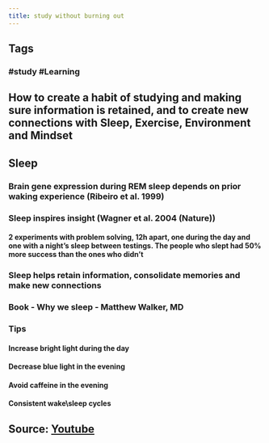 ```yaml
---
title: study without burning out
---
```


## Tags
### #study #Learning
## How to create a habit of studying and making sure information is retained, and to create new connections with Sleep, Exercise, Environment and Mindset
## Sleep
### Brain gene expression during REM sleep depends on prior waking experience (Ribeiro et al. 1999)
### Sleep inspires insight (Wagner et al. 2004 (Nature))
#### 2 experiments with problem solving, 12h apart, one during the day and one with a night’s sleep between testings. The people who slept had 50% more success than the ones who didn’t
### Sleep helps retain information, consolidate memories and make new connections
### Book - Why we sleep - Matthew Walker, MD
### Tips
#### Increase bright light during the day
#### Decrease blue light in the evening
#### Avoid caffeine in the evening
#### Consistent wake\sleep cycles
####
## Source: [Youtube](https://youtu.be/FARXrLsBNJY)
